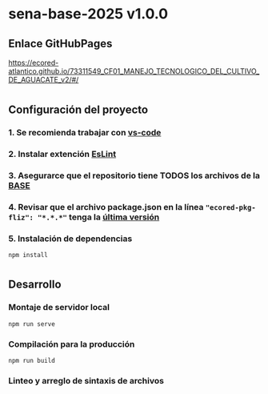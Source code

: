 # **sena-base-2025 v1.0.0**

## **Enlace GitHubPages**

https://ecored-atlantico.github.io/73311549_CF01_MANEJO_TECNOLOGICO_DEL_CULTIVO_DE_AGUACATE_v2/#/

#

## **Configuración del proyecto**

### 1. Se recomienda trabajar con [vs-code](https://code.visualstudio.com/)

### 2. Instalar extención [EsLint](https://marketplace.visualstudio.com/items?itemName=dbaeumer.vscode-eslint)

### 3. Asegurarce que el repositorio tiene TODOS los archivos de la [BASE](https://github.com/ECORED-SENA/ECORED-BASE-2021)

### 4. Revisar que el archivo package.json en la línea `"ecored-pkg-fliz": "*.*.*"` tenga la [última versión](https://www.npmjs.com/package/ecored-pkg-fliz)

### 5. Instalación de dependencias

```
npm install
```

#

## **Desarrollo**

### Montaje de servidor local

```
npm run serve
```

### Compilación para la producción

```
npm run build
```

### Linteo y arreglo de sintaxis de archivos

```

```
